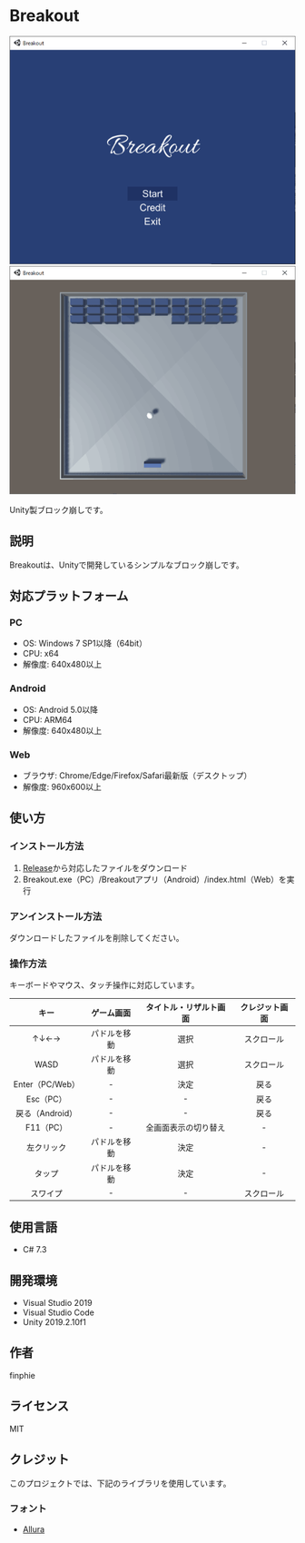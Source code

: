 # Breakout

![タイトル画面](breakout1.png)
![ゲーム画面](breakout2.png)

Unity製ブロック崩しです。

## 説明

Breakoutは、Unityで開発しているシンプルなブロック崩しです。

## 対応プラットフォーム

### PC

- OS: Windows 7 SP1以降（64bit）
- CPU: x64
- 解像度: 640x480以上

### Android

- OS: Android 5.0以降
- CPU: ARM64
- 解像度: 640x480以上

### Web

- ブラウザ: Chrome/Edge/Firefox/Safari最新版（デスクトップ）
- 解像度: 960x600以上

## 使い方

### インストール方法

1. [Release](https://github.com/finphie/Breakout/releases)から対応したファイルをダウンロード
1. Breakout.exe（PC）/Breakoutアプリ（Android）/index.html（Web）を実行

### アンインストール方法

ダウンロードしたファイルを削除してください。

### 操作方法

キーボードやマウス、タッチ操作に対応しています。

キー|ゲーム画面|タイトル・リザルト画面|クレジット画面
:-:|:-:|:-:|:-:
↑↓←→|パドルを移動|選択|スクロール
WASD|パドルを移動|選択|スクロール
Enter（PC/Web）|-|決定|戻る
Esc（PC）|-|-|戻る
戻る（Android）|-|-|戻る
F11（PC）|-|全画面表示の切り替え|-
左クリック|パドルを移動|決定|-
タップ|パドルを移動|決定|-
スワイプ|-|-|スクロール

## 使用言語

- C# 7.3

## 開発環境

- Visual Studio 2019
- Visual Studio Code
- Unity 2019.2.10f1

## 作者

finphie

## ライセンス

MIT

## クレジット

このプロジェクトでは、下記のライブラリを使用しています。

### フォント

- [Allura](https://fonts.google.com/specimen/Allura)